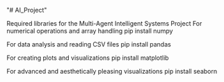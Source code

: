 "# AI_Project" 

Required libraries for the Multi-Agent Intelligent Systems Project
For numerical operations and array handling
pip install numpy

For data analysis and reading CSV files
pip install pandas

For creating plots and visualizations
pip install matplotlib

For advanced and aesthetically pleasing visualizations
pip install seaborn
